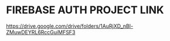 # FIREBASE AUTH PROJECT LINK
https://drive.google.com/drive/folders/1AuRjXD_nBl-ZMuwDEYRL6RccGuiMFSF3
